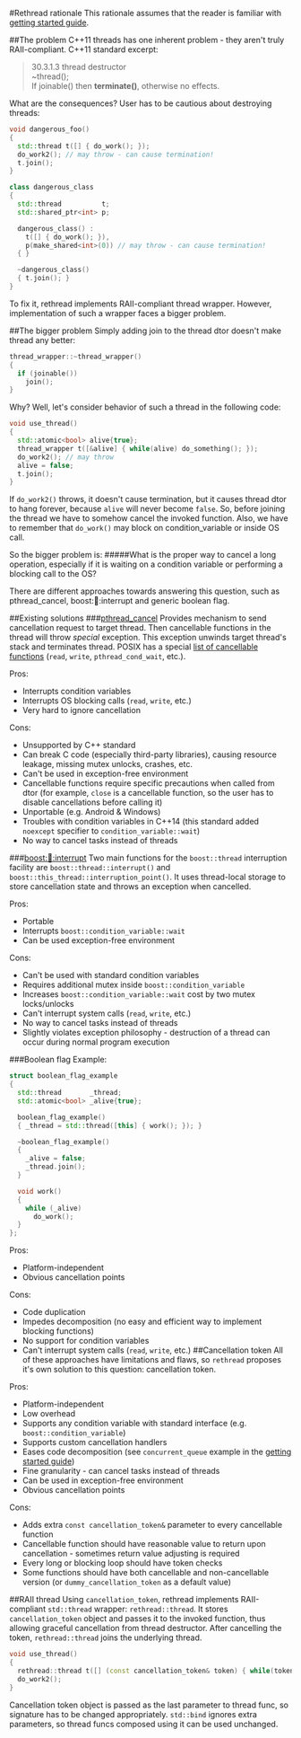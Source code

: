 #Rethread rationale
This rationale assumes that the reader is familiar with [getting started guide](docs/Primer.md).

##The problem
C++11 threads has one inherent problem - they aren't truly RAII-compliant. C++11 standard excerpt:

> 30.3.1.3 thread destructor  
>   ~thread();  
>   If joinable() then **terminate()**, otherwise no effects.

What are the consequences? User has to be cautious about destroying threads:

```cpp
void dangerous_foo()
{
  std::thread t([] { do_work(); });
  do_work2(); // may throw - can cause termination!
  t.join();
}

class dangerous_class
{
  std::thread          t;
  std::shared_ptr<int> p;

  dangerous_class() :
    t([] { do_work(); }),
    p(make_shared<int>(0)) // may throw - can cause termination!
  { }

  ~dangerous_class()
  { t.join(); }
}
```
To fix it, rethread implements RAII-compliant thread wrapper. However, implementation of such a wrapper faces a bigger problem.

##The bigger problem
Simply adding join to the thread dtor doesn't make thread any better:
```cpp
thread_wrapper::~thread_wrapper()
{
  if (joinable())
    join();
}
```
Why? Well, let's consider behavior of such a thread in the following code:
```cpp
void use_thread()
{
  std::atomic<bool> alive{true};
  thread_wrapper t([&alive] { while(alive) do_something(); });
  do_work2(); // may throw
  alive = false;
  t.join();
}
```
If `do_work2()` throws, it doesn't cause termination, but it causes thread dtor to hang forever, because `alive` will never become `false`. So, before joining the thread we have to somehow cancel the invoked function. Also, we have to remember that `do_work()` may block on condition_variable or inside OS call.

So the bigger problem is:
#####What is the proper way to cancel a long operation, especially if it is waiting on a condition variable or performing a blocking call to the OS?

There are different approaches towards answering this question, such as pthread_cancel, boost::thread::interrupt and generic boolean flag.

##Existing solutions
###[pthread_cancel](http://pubs.opengroup.org/onlinepubs/009695399/functions/pthread_cancel.html)
Provides mechanism to send cancellation request to target thread. Then cancellable functions in the thread will throw _special_ exception. This exception unwinds target thread's stack and terminates thread. POSIX has a special [list of cancellable functions](http://pubs.opengroup.org/onlinepubs/009695399/functions/xsh_chap02_09.html) (`read`, `write`, `pthread_cond_wait`, etc.).

Pros:
+ Interrupts condition variables
+ Interrupts OS blocking calls (`read`, `write`, etc.)
+ Very hard to ignore cancellation

Cons:
- Unsupported by C++ standard
- Can break C code (especially third-party libraries), causing resource leakage, missing mutex unlocks, crashes, etc.
- Can't be used in exception-free environment
- Cancellable functions require specific precautions when called from dtor (for example, `close` is a cancellable function, so the user has to disable cancellations before calling it)
- Unportable (e.g. Android & Windows)
- Troubles with condition variables in C++14 (this standard added `noexcept` specifier to `condition_variable::wait`)
- No way to cancel tasks instead of threads

###[boost::thread::interrupt](http://www.boost.org/doc/libs/1_61_0/doc/html/thread/thread_management.html#thread.thread_management.tutorial.interruption)
Two main functions for the `boost::thread` interruption facility are `boost::thread::interrupt()` and `boost::this_thread::interruption_point()`. It uses thread-local storage to store cancellation state and throws an exception when cancelled.

Pros:
+ Portable
+ Interrupts `boost::condition_variable::wait`
+ Can be used exception-free environment

Cons:
- Can't be used with standard condition variables
- Requires additional mutex inside `boost::condition_variable`
- Increases `boost::condition_variable::wait` cost by two mutex locks/unlocks
- Can't interrupt system calls (`read`, `write`, etc.)
- No way to cancel tasks instead of threads
- Slightly violates exception philosophy - destruction of a thread can occur during normal program execution

###Boolean flag
Example:
```cpp
struct boolean_flag_example
{
  std::thread       _thread;
  std::atomic<bool> _alive{true};

  boolean_flag_example()
  { _thread = std::thread([this] { work(); }); }

  ~boolean_flag_example()
  {
    _alive = false;
    _thread.join();
  }

  void work()
  {
    while (_alive)
      do_work();
  }
};
```

Pros:
+ Platform-independent
+ Obvious cancellation points

Cons:
- Code duplication
- Impedes decomposition (no easy and efficient way to implement blocking functions)
- No support for condition variables
- Can't interrupt system calls (`read`, `write`, etc.)
##Cancellation token
All of these approaches have limitations and flaws, so `rethread` proposes it's own solution to this question: cancellation token.

Pros:
+ Platform-independent
+ Low overhead
+ Supports any condition variable with standard interface (e.g. `boost::condition_variable`)
+ Supports custom cancellation handlers
+ Eases code decomposition (see `concurrent_queue` example in the [getting started guide](docs/Primer.md))
+ Fine granularity - can cancel tasks instead of threads
+ Can be used in exception-free environment
+ Obvious cancellation points

Cons:
- Adds extra `const cancellation_token&` parameter to every cancellable function
- Cancellable function should have reasonable value to return upon cancellation - sometimes return value adjusting is required
- Every long or blocking loop should have token checks
- Some functions should have both cancellable and non-cancellable version (or `dummy_cancellation_token` as a default value)

##RAII thread
Using `cancellation_token`, rethread implements RAII-compliant `std::thread` wrapper: `rethread::thread`. It stores `cancellation_token` object and passes it to the invoked function, thus allowing graceful cancellation from thread destructor. After cancelling the token, `rethread::thread` joins the underlying thread.
```cpp
void use_thread()
{
  rethread::thread t([] (const cancellation_token& token) { while(token) do_work(); });
  do_work2();
}
```
Cancellation token object is passed as the last parameter to thread func, so signature has to be changed appropriately. `std::bind` ignores extra parameters, so thread funcs composed using it can be used unchanged.
